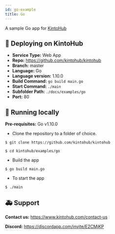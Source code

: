 ```yaml
---
id: go-example
title: Go
---
```



A sample Go app for [KintoHub](https://kintohub.com)

## :rocket: Deploying on KintoHub

- **Service Type:** Web App
- **Repo:** https://github.com/kintohub/kintohub
- **Branch:** master
- **Language:** Go
- **Language version:** 1.10.0
- **Build Command:** `go build main.go`
- **Start Command:** `./main`
- **Subfolder Path:** `./docs/examples/go`
- **Port:** 80

## :hammer: Running locally

**Pre-requisites:** Go v1.10.0

- Clone the repository to a folder of choice.

```
$ git clone https://github.com/kintohub/kintohub

$ cd kintohub/examples/go
```

- Build the app

```
$ go build main.go
```

- To start the app

```
$ ./main
```


## :ambulance: Support

**Contact us:** https://www.kintohub.com/contact-us

**Discord:** https://discordapp.com/invite/E2CMjKP
